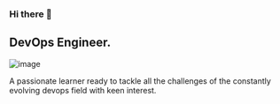 ### Hi there 👋

## DevOps Engineer.

![image](https://rafay.co/wp-content/uploads/2019/11/Kubernetes-n-Hashicorp-Vault.png)

A passionate learner ready to tackle all the challenges of the constantly evolving devops field with keen interest.


<!-- ![image](https://user-images.githubusercontent.com/97793229/182523426-4a1a13f0-620e-4749-8264-f757631301f4.png) -->
